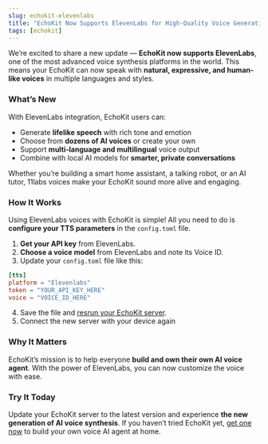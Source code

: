 ```yaml
---
slug: echokit-elevenlabs
title: "EchoKit Now Supports ElevenLabs for High-Quality Voice Generation"
tags: [echokit]
---
```



We’re excited to share a new update — **EchoKit now supports ElevenLabs**, one of the most advanced voice synthesis platforms in the world. This means your EchoKit can now speak with **natural, expressive, and human-like voices** in multiple languages and styles.

### What’s New

With ElevenLabs integration, EchoKit users can:

* Generate **lifelike speech** with rich tone and emotion
* Choose from **dozens of AI voices** or create your own
* Support **multi-language and multilingual** voice output
* Combine with local AI models for **smarter, private conversations**

Whether you’re building a smart home assistant, a talking robot, or an AI tutor, 11labs voices make your EchoKit sound more alive and engaging.

### How It Works

Using ElevenLabs voices with EchoKit is simple! All you need to do is **configure your TTS parameters** in the `config.toml` file.

1. **Get your API key** from ElevenLabs.
2. **Choose a voice model** from ElevenLabs and note its Voice ID.
3. Update your `config.toml` file like this:

```toml
[tts]
platform = "Elevenlabs"
token = "YOUR_API_KEY_HERE"
voice = "VOICE_ID_HERE"
```

4. Save the file and [resrun your EchoKit server](https://echokit.dev/docs/server/echokit-server).
5. Connect the new server with your device again

### Why It Matters

EchoKit’s mission is to help everyone **build and own their own AI voice agent**.
With the power of ElevenLabs, you can now customize the voice with ease.

### Try It Today

Update your EchoKit server to the latest version and experience **the new generation of AI voice synthesis**.
If you haven’t tried EchoKit yet, [get one now](https://echokit.dev/echokit_diy.html) to build your own voice AI agent at home.

